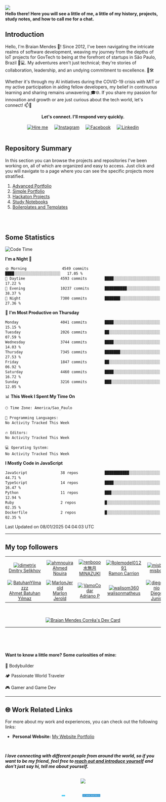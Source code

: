 <!-- SECTION 01: BANNER -->
<img src="https://capsule-render.vercel.app/api?type=waving&color=timeGradient&height=250&section=header&text=Braian%20Mendes&fontSize=70&fontAlignY=35&desc=Full-Stack%20Software%20Developer/Engineer&descAlignY=50" />
     	
<!-- ## Table of Contents -->
<div>
<b>Hello there! Here you will see a little of me, a little of my history, projects, study notes, and how to call me for a chat.</b>
<br/>
	 
<!-- 1. [About Me](#introduction)
2. [Skills](#skills)
3. [Experience](#experience)
4. [Education](#education)
5. [Certifications](#certifications)
6. [Achievements](#achievements)
7. [Hobbies & Interests](#hobbies-interests)
8. [Contact](#contact) 
-->

## Introduction
Hello, I'm Braian Mendes 👋! Since 2012, I've been navigating the intricate realms of software development, weaving my journey from the depths of IoT projects for GovTech to being at the forefront of startups in São Paulo, Brazil 🌆💻. My adventures aren't just technical; they're stories of collaboration, leadership, and an undying commitment to excellence. 🚀🛠️

Whether it's through my AI initiatives during the COVID-19 crisis with MIT or my active participation in aiding fellow developers, my belief in continuous learning and sharing remains unwavering 🎓🌐. If you share my passion for innovation and growth or are just curious about the tech world, let's connect! 📫🙌
    
<div align="center"><b>Let's connect. I'll respond very quickly.</b></div>
	
<br/>
	
<div align="center" style="display: flex; align-items: center; justify-content: center;">
  <a href="https://api.whatsapp.com/send?phone=5537991512954">
    <img style="display: block; margin: 0 10px; width: auto; height: 35px;" src="https://img.shields.io/badge/-Hire%20me-blue?style=for-the-badge" alt="Hire me">
  </a>
  <a href="https://www.instagram.com/uaibraian/">
    <img style="display: block; margin: 0 10px; width: auto; height: 35px;" src="https://img.shields.io/badge/-Instagram-black?style=for-the-badge" alt="Instagram">
  </a>
  <a href="https://www.facebook.com/braianmtech">
    <img style="display: block; margin: 0 10px; width: auto; height: 35px;" src="https://img.shields.io/badge/-Facebook-%231877F2?style=for-the-badge" alt="Facebook">
  </a>
  <a href="https://www.linkedin.com/in/braianmendes/">
    <img style="display: block; margin: 0 10px; width: auto; height: 35px;" src="https://img.shields.io/badge/-Linkedin-%230A66C2?style=for-the-badge" alt="Linkedin">
  </a>
</div>  

<!-- SECTION 03: SUMMARY -->

<h2>Repository Summary</h2>
<p>In this section you can browse the projects and repositories I've been working on, all of which are organized and easy to access. Just click and you will navigate to a page where you can see the specific projects more stratified.</p>
<ol>
	<li><a href="https://github.com/BraianMendes/BraianMendes/blob/master/summary/advanced.md">Advanced Portfolio</a></li>
	<li><a href="https://github.com/BraianMendes/BraianMendes/blob/master/summary/simple.md">Simple Portfolio</a></li>
	<li><a href="https://github.com/BraianMendes/BraianMendes/blob/master/summary/hackaton.md">Hackaton Projects</a></li>
	<li><a href="https://github.com/BraianMendes/BraianMendes/blob/master/summary/study.md">Study Notebooks</a></li>
	<li><a href="https://github.com/BraianMendes/BraianMendes/blob/master/summary/boilerplate.md">Boilerplates and Templates</a></li>
</ol>

<br/>
<br/>
<h2>
Some Statistics
</h2>

<!--START_SECTION:waka-->
![Code Time](http://img.shields.io/badge/Code%20Time-146%20hrs%2015%20mins-blue)

**I'm a Night 🦉** 

```text
🌞 Morning                4549 commits        ████░░░░░░░░░░░░░░░░░░░░░   17.05 % 
🌆 Daytime                4593 commits        ████░░░░░░░░░░░░░░░░░░░░░   17.22 % 
🌃 Evening                10237 commits       ██████████░░░░░░░░░░░░░░░   38.37 % 
🌙 Night                  7300 commits        ███████░░░░░░░░░░░░░░░░░░   27.36 % 
```
📅 **I'm Most Productive on Thursday** 

```text
Monday                   4041 commits        ████░░░░░░░░░░░░░░░░░░░░░   15.15 % 
Tuesday                  2026 commits        ██░░░░░░░░░░░░░░░░░░░░░░░   07.59 % 
Wednesday                3744 commits        ████░░░░░░░░░░░░░░░░░░░░░   14.03 % 
Thursday                 7345 commits        ███████░░░░░░░░░░░░░░░░░░   27.53 % 
Friday                   1847 commits        ██░░░░░░░░░░░░░░░░░░░░░░░   06.92 % 
Saturday                 4460 commits        ████░░░░░░░░░░░░░░░░░░░░░   16.72 % 
Sunday                   3216 commits        ███░░░░░░░░░░░░░░░░░░░░░░   12.05 % 
```


📊 **This Week I Spent My Time On** 

```text
🕑︎ Time Zone: America/Sao_Paulo

💬 Programming Languages: 
No Activity Tracked This Week

🔥 Editors: 
No Activity Tracked This Week

💻 Operating System: 
No Activity Tracked This Week
```

**I Mostly Code in JavaScript** 

```text
JavaScript               38 repos            ███████████░░░░░░░░░░░░░░   44.71 % 
TypeScript               14 repos            ████░░░░░░░░░░░░░░░░░░░░░   16.47 % 
Python                   11 repos            ███░░░░░░░░░░░░░░░░░░░░░░   12.94 % 
Ruby                     2 repos             █░░░░░░░░░░░░░░░░░░░░░░░░   02.35 % 
Dockerfile               2 repos             █░░░░░░░░░░░░░░░░░░░░░░░░   02.35 % 
```




 Last Updated on 08/01/2025 04:04:03 UTC
<!--END_SECTION:waka-->

<!-- ![Braian Mendes's GitHub Stats](https://github-readme-stats.vercel.app/api?username=BraianMendes&show_icons=true&title_color=fff&icon_color=79ff97&text_color=9f9f9f&bg_color=151515) -->

---

<h2> My top followers  </h2>
<!--START_SECTION:top-followers-->
<table>
  <tr>
    <td align="center">  
      <a href="https://github.com/idimetrix">  
        <img src="https://avatars2.githubusercontent.com/u/6536323" width="100px;" alt="idimetrix"/>  
      </a>  
      <br />  
      <a href="https://github.com/idimetrix">Dmitry Selikhov</a>  
    </td>  
    <td align="center">  
      <a href="https://github.com/ahmnouira">  
        <img src="https://avatars2.githubusercontent.com/u/31603793" width="100px;" alt="ahmnouira"/>  
      </a>  
      <br />  
      <a href="https://github.com/ahmnouira">Ahmed Nouira</a>  
    </td>  
    <td align="center">  
      <a href="https://github.com/renbooo">  
        <img src="https://avatars2.githubusercontent.com/u/16249870" width="100px;" alt="renbooo"/>  
      </a>  
      <br />  
      <a href="https://github.com/renbooo">水無月 MINAZUKI</a>  
    </td>  
    <td align="center">  
      <a href="https://github.com/Rolemodel01291">  
        <img src="https://avatars2.githubusercontent.com/u/84802341" width="100px;" alt="Rolemodel01291"/>  
      </a>  
      <br />  
      <a href="https://github.com/Rolemodel01291">Ramon Carrion</a>  
    </td>  
    <td align="center">  
      <a href="https://github.com/misbot">  
        <img src="https://avatars2.githubusercontent.com/u/57812173" width="100px;" alt="misbot"/>  
      </a>  
      <br />  
      <a href="https://github.com/misbot">misbot</a>  
    </td>  
    <td align="center">  
      <a href="https://github.com/viniciusfinger">  
        <img src="https://avatars2.githubusercontent.com/u/51798742" width="100px;" alt="viniciusfinger"/>  
      </a>  
      <br />  
      <a href="https://github.com/viniciusfinger">Vinicius Finger</a>  
    </td>  
    <td align="center">  
      <a href="https://github.com/Oucema90">  
        <img src="https://avatars2.githubusercontent.com/u/6604864" width="100px;" alt="Oucema90"/>  
      </a>  
      <br />  
      <a href="https://github.com/Oucema90">Oucema Zitoun</a>  
    </td>  
  </tr>
  <tr>
    <td align="center">  
      <a href="https://github.com/BatuhanYilmazzz">  
        <img src="https://avatars2.githubusercontent.com/u/54447779" width="100px;" alt="BatuhanYilmazzz"/>  
      </a>  
      <br />  
      <a href="https://github.com/BatuhanYilmazzz">Ahmet Batuhan Yılmaz</a>  
    </td>  
    <td align="center">  
      <a href="https://github.com/MarlonJerold">  
        <img src="https://avatars2.githubusercontent.com/u/63025001" width="100px;" alt="MarlonJerold"/>  
      </a>  
      <br />  
      <a href="https://github.com/MarlonJerold">Marlon Jerold</a>  
    </td>  
    <td align="center">  
      <a href="https://github.com/VamoCodar">  
        <img src="https://avatars2.githubusercontent.com/u/51723157" width="100px;" alt="VamoCodar"/>  
      </a>  
      <br />  
      <a href="https://github.com/VamoCodar">Adriano P</a>  
    </td>  
    <td align="center">  
      <a href="https://github.com/walisom360">  
        <img src="https://avatars2.githubusercontent.com/u/45033721" width="100px;" alt="walisom360"/>  
      </a>  
      <br />  
      <a href="https://github.com/walisom360">walisonmatheus</a>  
    </td>  
    <td align="center">  
      <a href="https://github.com/diegojunio">  
        <img src="https://avatars2.githubusercontent.com/u/18354403" width="100px;" alt="diegojunio"/>  
      </a>  
      <br />  
      <a href="https://github.com/diegojunio">Diego Junio</a>  
    </td>  
    <td align="center">  
      <a href="https://github.com/develophardware">  
        <img src="https://avatars2.githubusercontent.com/u/41173170" width="100px;" alt="develophardware"/>  
      </a>  
      <br />  
      <a href="https://github.com/develophardware">Paulo Rodrigues</a>  
    </td>  
    <td align="center">  
      <a href="https://github.com/themisska">  
        <img src="https://avatars2.githubusercontent.com/u/85758424" width="100px;" alt="themisska"/>  
      </a>  
      <br />  
      <a href="https://github.com/themisska">MissKatiann</a>  
    </td>  
  </tr>
</table>
<!--END_SECTION:top-followers-->

<br>
<br>

<div  align="center" style="display: flex;  align-items: center;  justify-content: center;" >
<a href="https://app.daily.dev/BraianMendes"><img src="https://api.daily.dev/devcards/1de7b7effad6466f9d2b83be22810ff0.png?r=8l3" width="400" alt="Braian Mendes Corrêa's Dev Card"/></a>
</div>

---

<h4 style="margin-top: 5rem">
Want to know a little more? Some curiosities of mine:
</h4>

:apple: Bodybuilder

:camping: Passionate World Traveler

:video_game: Gamer and Game Dev

---
	
## 🌐 Work Related Links
For more about my work and experiences, you can check out the following links:

<!-- - **Personal Blog:** [Your Blog Name](URL) -->
- **Personal Website:** [My Website Portfolio](www.braian.tech)
<!-- # - **Dribbble:** [Your Dribbble Profile](URL) -->
<!-- # - **Behance:** [Your Behance Profile](URL) -->
<!-- # - **Medium:** [Your Medium Profile](URL) -->

	
<br>
<em><b><p> I love connecting with different people from around the world, so if you want to be my friend, feel free to <a href="https://twitter.com/braian_dev">reach out and introduce yourself</a> and don’t just say hi, tell me about yourself. </p></b></em>
<br>	
	
<div  align="center" style="display: flex;  align-items: center;  justify-content: center;" >
<img src="https://media.giphy.com/media/26FmQ6EOvLxp6cWyY/giphy.gif" style="margin: 0 auto" align="center">
</div>

<br>
<br>	

<div  align="center" style="display: flex;  align-items: center;  justify-content: center;" >
<a href="https://api.whatsapp.com/send?phone=5537991512954">  
<img 
    style="display: block; 
           margin-left: auto;
           margin-right: auto;
           width: 20%;
	   max-height: 20px"
    src="https://github.com/BraianMendes/BraianMendes/blob/master/src/assets/hire-me!.svg" 
    alt="Hire me">
</img>
</a>
<a href="https://www.braian.tech">  
<img 
    style="display: block; 
           margin-left: auto;
           margin-right: auto;
           width: 46%;
	   max-height: 20px"
    src="https://github.com/BraianMendes/BraianMendes/blob/master/src/assets/-my-www-portfolio.svg" 
    alt="My Portfolio">
</img>
</a>
</div>

<!-- Notes

Engenheiro de software apaixonado por inovação. Foco em desenvolvimento web e mobile. Também desenvolvedor de IA, IoT e Blockchain. Codando desde 2012. Desde então tenho dedicado todo o meu tempo a constante aprendizado e evolução. Atualmente iniciei cursos superiores de cibersegurança e desenvolvimento de blockchain. Eu me posiciono como um engenheiro de soluções digitais não preso a uma
linguagem ou tecnologia. Um apaixonado por inovação e impacto através de novas tecnologias, vivo para isso e respiro o dia inteiro, todos os dias, em todas semanas do ano. 

Onde pode conhecer meu portfólio
* Github: https://github.com/BraianMendes
* Site pessoal: www.braian.tech

Outras plataformas onde pode me encontrar e conhecer meu trabalho
* HackerRank: https://www.hackerrank.com/BraianMendes
* Leetcode: https://leetcode.com/BraianMendes/
* Topcoder: https://www.topcoder.com/members/BraianMendes
* HackerEarth: https://www.hackerearth.com/@00.braian.dev
* GeeksForGeeks: https://auth.geeksforgeeks.org/user/00braiandev/
* Codewars: https://www.codewars.com/users/BraianMendes
* Coderbyte: https://coderbyte.com/profile/BraianMendes
* Codesignal: https://app.codesignal.com/profile/braianmendes
* CodeChef: https://www.codechef.com/users/braianmendes
* Codersrank: https://profile.codersrank.io/user/braianmendes

Saving the world one algorith at a time!

-->
